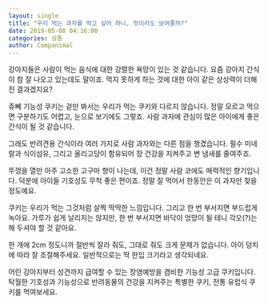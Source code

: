 ```yaml
---
layout: single
title: "우리 먹는 과자를 먹고 싶어 하니, 맛이라도 보여줄까?"
date: 2019-05-08 04:16:00
categories: 상품
author: Companimal
---
```


강아지들은 사람이 먹는 음식에 대한 강렬한 욕망이 있는 것 같습니다. 요즘 강아지 간식이 참 잘 나오고 있는데도 말이죠. 먹지 못하게 하는 것에 대한 아이 같은 상상력이 더해진 결과겠지요?

쥬뻬 기능성 쿠키는 겉만 봐서는 우리가 먹는 쿠키와 다르지 않습니다. 정말 모르고 먹으면 구분하기도 어렵고, 눈으로 보기에도 그렇죠. 사람 과자에 관심이 많은 아이에게 좋은 간식이 될 것 같습니다.

그래도 반려견용 간식이라 여러 가지로 사람 과자와는 다른 점을 챙겼습니다. 필수 미네랄과 식이섬유, 그리고 올리고당이 함유되어 장 건강을 지켜주고 변 냄새를 줄여주죠.

뚜껑을 열만 아주 고소한 고구마 향이 나는데, 이건 정말 사람 코에도 매력적인 향기입니다. 덕분에 아이들 기호성도 무척 좋은 편이죠. 정말 잘 먹어서 한동안은 이 과자만 찾을 정도예요.

쿠키는 우리가 먹는 그것처럼 살짝 딱딱한 느낌입니다. 그리고 한 번 부서지면 부드럽게 녹아요. 가루가 쉽게 날리지는 않지만, 한 번 부서지면 바닥이 엉망이 될 테니 각오(?)는 해 두셔야 할 것 같아요.

한 개에 2cm 정도니까 절반씩 잘라 줘도, 그대로 줘도 크게 문제가 없습니다. 아이 덩치에 따라 잘 조절해주세요. 일반적으로는 딱 한입 크기라고 생각되네요.

어린 강아지부터 성견까지 급여할 수 있는 장염예방을 겸비한 기능성 고급 쿠키입니다. 탁월한 기호성과 기능성으로 반려동물의 건강을 지켜주는 특별한 쿠키, 전통 유럽식 쿠키를 먹여보세요.
